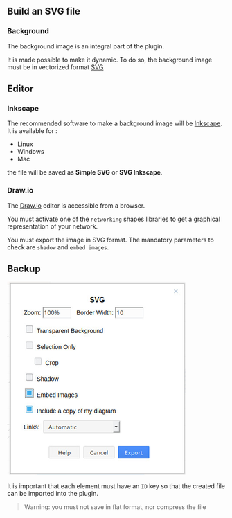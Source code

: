 
## Build an SVG file

### Background

The background image is an integral part of the plugin.

It is made possible to make it dynamic. To do so, the background image must be in vectorized format [SVG](https://fr.wikipedia.org/wiki/Scalable_Vector_Graphics)


## Editor

### Inkscape

The recommended software to make a background image will be [Inkscape](https://inkscape.org). It is available for :

  - Linux
  - Windows
  - Mac

  the file will be saved as **Simple SVG** or **SVG Inkscape**.


### Draw.io

The [Draw.io](https://draw.io/) editor is accessible from a browser.

You must activate one of the `networking` shapes libraries to get a graphical representation of your network.

You must export the image in SVG format.
The mandatory parameters to check are `shadow` and `embed images`.


## Backup

![main metric](../../screenshots/appendix/draw-export-svg.jpg)

It is important that each element must have an `ID` key so that the created file can be imported into the plugin.


> Warning: 
> you must not save in flat format, nor compress the file
